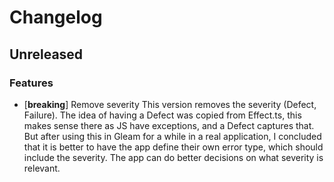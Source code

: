 # Changelog

## Unreleased

### Features

- [**breaking**] Remove severity
This version removes the severity (Defect, Failure). The idea of having
a Defect was copied from Effect.ts, this makes sense there as JS have
exceptions, and a Defect captures that. But after using this in Gleam
for a while in a real application, I concluded that it is better to
have the app define their own error type, which should include the
severity. The app can do better decisions on what severity is relevant.


